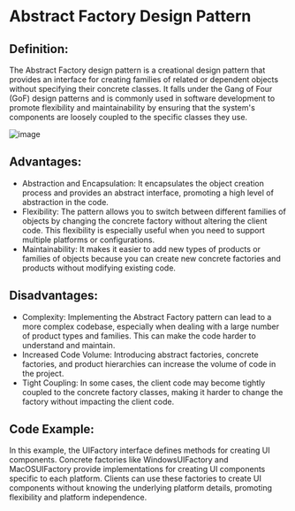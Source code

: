 # Abstract Factory Design Pattern

## Definition:
The Abstract Factory design pattern is a creational design pattern that provides an interface for creating families of related or dependent objects without specifying their concrete classes. 
It falls under the Gang of Four (GoF) design patterns and is commonly used in software development to promote flexibility and maintainability by ensuring that the system's components are loosely coupled to the specific classes they use.

![image](https://github.com/DanSaada/Design-Patterns-Playground/assets/112869076/e657a9db-6c0b-45eb-8b45-a77e2f4d9a54)

## Advantages:
* Abstraction and Encapsulation: It encapsulates the object creation process and provides an abstract interface, promoting a high level of abstraction in the code.
* Flexibility: The pattern allows you to switch between different families of objects by changing the concrete factory without altering the client code. This flexibility is especially useful when you need to support multiple platforms or configurations.
* Maintainability: It makes it easier to add new types of products or families of objects because you can create new concrete factories and products without modifying existing code.

## Disadvantages:
* Complexity: Implementing the Abstract Factory pattern can lead to a more complex codebase, especially when dealing with a large number of product types and families. This can make the code harder to understand and maintain.
* Increased Code Volume: Introducing abstract factories, concrete factories, and product hierarchies can increase the volume of code in the project.
* Tight Coupling: In some cases, the client code may become tightly coupled to the concrete factory classes, making it harder to change the factory without impacting the client code.


## Code Example:
In this example, the UIFactory interface defines methods for creating UI components. 
Concrete factories like WindowsUIFactory and MacOSUIFactory provide implementations for creating UI components specific to each platform. 
Clients can use these factories to create UI components without knowing the underlying platform details, promoting flexibility and platform independence.
